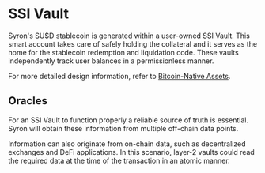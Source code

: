 # SSI Vault

Syron's SU$D stablecoin is generated within a user-owned SSI Vault. This smart account takes care of safely holding the collateral and it serves as the home for the stablecoin redemption and liquidation code. These vaults independently track user balances in a permissionless manner.

For more detailed design information, refer to [Bitcoin-Native Assets](../introduction/design-principles.md#bitcoin-native-assets).

<!-- On Bison, minter SSI accounts (MISAs) are identified as smart contracts with the special `MINTER_ROLE` granted by the Access Control system. This allows for tailored U$D minting functionality per MISA.

```
uint256 private _vaultSupply;
mapping(address account => uint256) private _vaults;
```

{% hint style="info" %}
**Good to know:** MISAs, being minter SSI accounts, may operate without an SSI controller, governed solely by the code. However, an admin role as an SSI controller can be beneficial in certain scenarios for administering context parameters.
{% endhint %} -->

## Oracles

For an SSI Vault to function properly a reliable source of truth is essential. Syron will obtain these information from multiple off-chain data points.

Information can also originate from on-chain data, such as decentralized exchanges and DeFi applications. In this scenario, layer-2 vaults could read the required data at the time of the transaction in an atomic manner.
